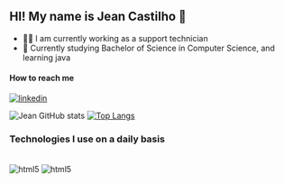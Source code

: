 
## HI! My name is Jean Castilho 🤙

- 👨‍💻 I am currently working as a support technician
- 📜 Currently studying Bachelor of Science in Computer Science,
and learning java


#### How to reach me
[![linkedin](https://img.shields.io/badge/LinkedIn-0077B5?style=for-the-badge&logo=linkedin&logoColor=white)](https://www.linkedin.com/in/jeanderson-c-a8b80b107)


![Jean GitHub stats](https://github-readme-stats.vercel.app/api?username=jeancastilho&show_icons=true&theme=dracula)
[![Top Langs](https://github-readme-stats.vercel.app/api/top-langs/?username=jeancastilho&hide_progress=true)](https://github.com/jeancastilho/github-readme-stats)

### Technologies I use on a daily basis
<div style="display: inline_block"><br/>
 <img align="center" alt="html5" src="https://img.shields.io/badge/Java-ED8B00?style=for-the-badge&logo=openjdk&logoColor=white"/>
 <img align="center" alt="html5" src="https://img.shields.io/badge/MySQL-00000F?style=for-the-badge&logo=mysql&logoColor=white"/>
</div>
